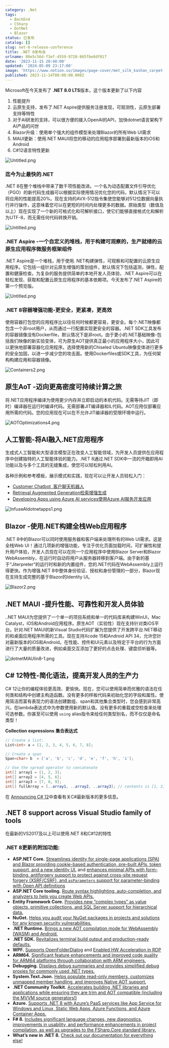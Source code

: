 ```yaml
---
category: .Net
tags:
  - BackEnd
  - CSharp
  - DotNet
  - Blazor
status: 已发布
catalog: []
slug: net-8-release-conference
title: .NET 8发布会
urlname: 80e5c56d-f3ef-4559-9720-865fbe8df017
date: '2023-11-15 20:48:00'
updated: '2024-05-09 23:17:00'
image: 'https://www.notion.so/images/page-cover/met_silk_kashan_carpet.jpg'
published: 2023-11-14T08:00:00.000Z
---
```


Microsoft在今天发布了 **.NET 8.0 LTS**版本，这个版本更新了以下内容

1. 性能提升
2. 云原生支持，发布了.NET Aspire提供服务注册发现，可观测性，云原生部署支持等特性
3. 对于AI研发的支持，可以很方便的接入OpenAI的API，加快dotnet语言架构下AI产品的问世
4. Blazor升级：使用单个强大的组件模型来处理Blazor的所有Web UI需求
5. MAUI更新：使用.NET MAUI将您的移动的应用程序部署到最新版本的iOS和Android
6. C#12语言特性更新

![Untitled.png](https://prod-files-secure.s3.us-west-2.amazonaws.com/5d24fe63-e567-4804-86f9-9fdc62e13082/10cda029-65af-4ea7-b30e-605b2d9e6c57/Untitled.png?X-Amz-Algorithm=AWS4-HMAC-SHA256&X-Amz-Content-Sha256=UNSIGNED-PAYLOAD&X-Amz-Credential=AKIAT73L2G45FSPPWI6X%2F20241217%2Fus-west-2%2Fs3%2Faws4_request&X-Amz-Date=20241217T213300Z&X-Amz-Expires=3600&X-Amz-Signature=de6d4168b1c1c21d2d315536d0007a2a85e877b11f4559eb7add3b0e14234c91&X-Amz-SignedHeaders=host&x-id=GetObject)


### **迄今为止最快的.NET**


.NET 8在整个堆栈中带来了数千项性能改进。一个名为动态配置文件引导优化（PGO）的新代码生成器可以根据实际使用情况优化您的代码，默认情况下可以将应用的性能提高20%。现在支持的AVX-512指令集使您能够对512位数据向量执行并行操作，这意味着您可以在更短的时间内处理更多的数据。原始类型（数值及以上）现在实现了一个新的可格式化和可解析接口，使它们能够直接格式化和解析为UTF-8，而无需任何代码转换开销。


![Untitled.png](https://prod-files-secure.s3.us-west-2.amazonaws.com/5d24fe63-e567-4804-86f9-9fdc62e13082/edcbf140-d619-4389-a4a6-f97c113ab9f2/Untitled.png?X-Amz-Algorithm=AWS4-HMAC-SHA256&X-Amz-Content-Sha256=UNSIGNED-PAYLOAD&X-Amz-Credential=AKIAT73L2G45FSPPWI6X%2F20241217%2Fus-west-2%2Fs3%2Faws4_request&X-Amz-Date=20241217T213300Z&X-Amz-Expires=3600&X-Amz-Signature=3ada18aa2a165eaf9fb2511cf069d5cad517df89fd2e3ef392dfee24cb8398dc&X-Amz-SignedHeaders=host&x-id=GetObject)


### **.NET Aspire -一个自定义的堆栈，用于构建可观察的，生产就绪的云原生应用程序微服务框架组件**


.NET Aspire是一个堆栈，用于使用. NET构建弹性，可观察和可配置的云原生应用程序。它包括一组针对云原生增强的策划组件，默认情况下包括遥测，弹性，配置和健康检查。为复杂的服务提供简单的本地开发人员体验，.NET Aspire可以在轻松发现、获取和配置云原生应用程序的基本依赖项。今天发布了.NET Aspire的第一个预览版。


![Untitled.png](https://prod-files-secure.s3.us-west-2.amazonaws.com/5d24fe63-e567-4804-86f9-9fdc62e13082/ff6a34d3-ac25-412d-9204-a7263d00528f/Untitled.png?X-Amz-Algorithm=AWS4-HMAC-SHA256&X-Amz-Content-Sha256=UNSIGNED-PAYLOAD&X-Amz-Credential=AKIAT73L2G45FSPPWI6X%2F20241217%2Fus-west-2%2Fs3%2Faws4_request&X-Amz-Date=20241217T213300Z&X-Amz-Expires=3600&X-Amz-Signature=69505733c2030646bb25a0a09a886645ef2c3dc659c673cf3935c968f22c26bf&X-Amz-SignedHeaders=host&x-id=GetObject)


### **.NET 8容器增强功能-更安全，更紧凑，更高效**


使用容器打包您的应用程序比以往任何时候都更容易，更安全。每个.NET映像都包含一个非root用户，从而通过一行配置实现更安全的容器。.NET SDK工具发布的容器镜像没有Dockerfile，默认情况下是非root。由于更小的.NET基础映像-包括我们映像的新实验变体，可为原生AOT提供真正最小的应用程序大小，因此可以更快地部署容器化应用程序。选择使用新的Chiseled Ubuntu映像变体进行更多的安全加固，以进一步减少您的攻击面。使用Dockerfiles或SDK工具，为任何架构构建应用和容器镜像。


![Containers2.png](https://devblogs.microsoft.com/dotnet/wp-content/uploads/sites/10/2023/11/Containers2.png)


## 原生AoT -迈向更高密度可持续计算之旅


将.NET应用程序编译为使用更少内存并立即启动的本机代码。无需等待JIT（即时）编译器在运行时编译代码。无需部署JIT编译器和IL代码。AOT应用仅部署应用所需的代码。您的应用现在可以在不允许JIT编译器的受限环境中运行。


![AOTOptimizations4.png](https://devblogs.microsoft.com/dotnet/wp-content/uploads/sites/10/2023/11/AOTOptimizations4.png)


## 人工智能-将AI融入.NET应用程序


生成式人工智能和大型语言模型正在改变人工智能领域，为开发人员提供在应用程序中创建独特的人工智能体验的能力。.NET 8通过.NET SDK中一流的开箱即用AI功能以及与多个工具的无缝集成，使您可以轻松利用AI。


各种示例和参考模板，展示模式和实践，现在可以让开发人员轻松入门：

- [Customer Chatbot](https://github.com/dotnet/eShop)[ ](https://github.com/dotnet/eShop)[ 客户聊天机器人](https://github.com/dotnet/eShop)
- [Retrieval Augmented Generation](https://github.com/Azure-Samples/azure-search-openai-demo-csharp)[检索增强生成](https://github.com/Azure-Samples/azure-search-openai-demo-csharp)
- [Developing Apps using Azure AI services](https://devblogs.microsoft.com/dotnet/demystifying-retrieval-augmented-generation-with-dotnet/)[使用Azure AI服务开发应用](https://devblogs.microsoft.com/dotnet/demystifying-retrieval-augmented-generation-with-dotnet/)

![InfuseAIdotnetapps1.png](https://devblogs.microsoft.com/dotnet/wp-content/uploads/sites/10/2023/11/InfuseAIdotnetapps1.png)


## Blazor -使用.NET构建全栈Web应用程序


.NET 8中的Blazor可以同时使用服务器和客户端来处理所有的Web UI需求。这是全栈Web UI！通过几项新的增强功能，专注于优化页面加载时间，可扩展性和提升用户体验，开发人员现在可以在同一个应用程序中使用Blazor Server和Blazor WebAssembly，在运行时自动将用户从服务器转移到客户端。由于新的基于“Jiterpreter”的运行时和新的内置组件，您的.NET代码在WebAssembly上运行得更快。作为增强.NET 8中整体身份验证、授权和身份管理的一部分，Blazor现在支持生成完整的基于Blazor的Identity UI。


![Blazor2.png](https://devblogs.microsoft.com/dotnet/wp-content/uploads/sites/10/2023/11/Blazor2.png)


## .NET MAUI -提升性能、可靠性和开发人员体验


..NET MAUI为您提供了一个单一的项目系统和单一的代码库来构建WinUI，Mac Catalyst，iOS和Android应用程序。原生AOT（实验性）现在支持针对类iOS平台。针对.NET MAUI的新Visual Studio代码扩展为您提供了开发跨平台.NET移动的和桌面应用程序所需的工具。现在支持Xcode 15和Android API 34，允许您针对最新版本的iOS和Android。在性能、控件和UI元素以及特定于平台的行为方面进行了大量的质量改进，例如桌面交互添加了更好的点击处理、键盘侦听器等。


![dotnetMAUIin8-1.png](https://devblogs.microsoft.com/dotnet/wp-content/uploads/sites/10/2023/11/dotnetMAUIin8-1.png)


## C# 12特性-简化语法，提高开发人员的生产力


C# 12让你的编程体验更高效、更愉快。现在，您可以使用简单而优雅的语法在任何类和结构中创建主构造函数。没有更多的样板代码来初始化您的字段和属性。使用简洁而富有表现力的语法创建数组、span和其他集合类型时，您会感到非常高兴。在lambda表达式中为参数使用新的默认值。没有更多的重载或空检查来处理可选参数。你甚至可以使用 `using` alias指令来给任何类型别名，而不仅仅是命名类型！


**Collection expressions** **集合表达式**


```c#
// Create a list:
List<int> a = [1, 2, 3, 4, 5, 6, 7, 8];

// Create a span
Span<char> b  = ['a', 'b', 'c', 'd', 'e', 'f', 'h', 'i'];

// Use the spread operator to concatenate
int[] array1 = [1, 2, 3];
int[] array2 = [4, 5, 6];
int[] array3 = [7, 8, 9];
int[] fullArray = [..array1, ..array2, ..array3]; // contents is [1, 2, 3, 4, 5, 6, 7, 8, 9]
```


在 [Announcing C# 12](https://devblogs.microsoft.com/dotnet/announcing-csharp-12)中查看有关C#最新版本的更多信息。


## .NET 8 support across Visual Studio family of tools


在最新的VS2017及以上可以使用.NET 8和C#12的特性


### .NET 8更新的附加功能:

- **ASP.NET Core.** [Streamlines identity for single-page applications (SPA) and Blazor providing cookie-based authentication, pre-built APIs, token support, and a new identity UI.](https://devblogs.microsoft.com/dotnet/whats-new-with-identity-in-dotnet-8/) and [enhances minimal APIs with form-binding, antiforgery support to protect against cross-site request forgery (XSRF/CSRF), and ](https://learn.microsoft.com/aspnet/core/release-notes/aspnetcore-8.0#minimal-apis)[`asParameters`](https://learn.microsoft.com/aspnet/core/release-notes/aspnetcore-8.0#minimal-apis)[ support for parameter-binding with Open API definitions](https://learn.microsoft.com/aspnet/core/release-notes/aspnetcore-8.0#minimal-apis)
- **ASP.NET Core tooling.** [Route syntax highlighting, auto-completion, and analyzers to help you create Web APIs.](https://devblogs.microsoft.com/dotnet/aspnet-core-route-tooling-dotnet-8/)
- **Entity Framework Core.** [Provides new “complex types” as value objects, primitive collections, and SQL Server support for hierarchical data.](https://devblogs.microsoft.com/dotnet/announcing-ef8-rc2/)
- **NuGet.** [Helps you audit your NuGet packages in projects and solutions for any known security vulnerabilities.](https://learn.microsoft.com/nuget/concepts/auditing-packages)
- **.NET Runtime.** [Brings a new AOT compilation mode for WebAssembly (WASM) and Android.](https://devblogs.microsoft.com/dotnet/announcing-dotnet-8-rc1/#androidstripilafteraot-mode-on-android)
- **.NET SDK.** [Revitalizes terminal build output and production-ready defaults.](https://learn.microsoft.com/dotnet/core/whats-new/dotnet-8#net-sdk)
- **WPF.** [Supports OpenFolderDialog](https://devblogs.microsoft.com/dotnet/wpf-file-dialog-improvements-in-dotnet-8/) and [Enabled HW Acceleration in RDP](https://devblogs.microsoft.com/dotnet/announcing-dotnet-8-rc1/#wpf-hardware-acceleration-in-rdp)
- **ARM64.** [Significant feature enhancements and improved code quality for ARM64 platforms through collaboration with ARM engineers.](https://devblogs.microsoft.com/dotnet/this-arm64-performance-in-dotnet-8/)
- **Debugging.** [Displays debug summaries and provides simplified debug proxies for commonly used .NET types.](https://devblogs.microsoft.com/dotnet/debugging-enhancements-in-dotnet-8/)
- **System.Text.Json.** [Helps populate read-only members, customizes unmapped member handling, and improves Native AOT support.](https://devblogs.microsoft.com/dotnet/system-text-json-in-dotnet-8/)
- **.NET Community Toolkit.** [Accelerates building .NET libraries and applications while ensuring they are trim and AOT compatible (including the MVVM source generators!)](https://devblogs.microsoft.com/dotnet/announcing-the-dotnet-community-toolkit-821/)
- **Azure.** [Supports .NET 8 with Azure’s PaaS services like App Service for Windows and Linux, Static Web Apps, Azure Functions, and Azure Container Apps.](https://aka.ms/appservice-dotnet8)
- **F# 8.** [Includes significant language changes, new diagnostics, improvements in usability, and performance enhancements in project compilation, as well as upgrades to the FSharp.Core standard library.](https://devblogs.microsoft.com/dotnet/announcing-fsharp-8/)
- **What’s new in .NET 8.** [Check out our documentation for everything else!](https://learn.microsoft.com/dotnet/core/whats-new/dotnet-8)

